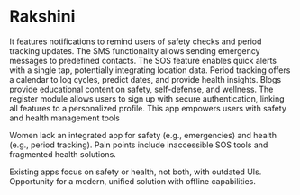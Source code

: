 # Rakshini
 It features notifications to remind users of safety checks and period tracking updates. The SMS functionality allows sending 
emergency messages to predefined contacts. The SOS feature enables quick alerts with a single tap, potentially integrating 
location data. Period tracking offers a calendar to log cycles, predict dates, and provide health insights. Blogs provide educational 
content on safety, self-defense, and wellness. The register module allows users to sign up with secure authentication, linking all 
features to a personalized profile. This app empowers users with safety and health management tools

Women lack an integrated app for safety (e.g., emergencies) and health (e.g., period tracking).
Pain points include inaccessible SOS tools and fragmented health solutions.

Existing apps focus on safety or health, not both, with outdated UIs.
Opportunity for a modern, unified solution with offline capabilities.

